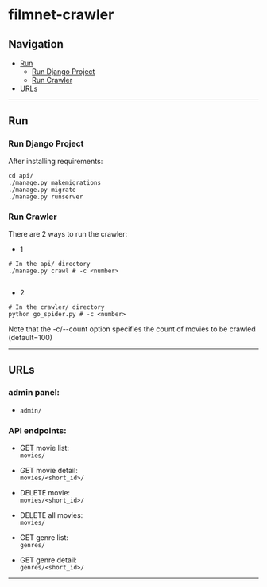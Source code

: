 # filmnet-crawler

## Navigation
- [Run](#run)
  - [Run Django Project](#run-django-project)  
  - [Run Crawler](#run-crawler) 
- [URLs](#urls)


------
## Run

### Run Django Project  

After installing requirements:   
  
``` shell
cd api/ 
./manage.py makemigrations   
./manage.py migrate   
./manage.py runserver  
```

### Run Crawler  
There are 2 ways to run the crawler:   

  
- 1   

``` shell
# In the api/ directory  
./manage.py crawl # -c <number>  
 
```    

- 2   

``` shell   
# In the crawler/ directory 
python go_spider.py # -c <number>

```   

Note that the -c/--count option specifies the count of movies to be crawled (default=100)   

------
## URLs   

### admin panel:
- `admin/`    

### API endpoints:  

- GET movie list:  
`movies/`   

- GET movie detail:  
`movies/<short_id>/`   

- DELETE movie:  
`movies/<short_id>/`    

- DELETE all movies:  
`movies/`    

- GET genre list:   
`genres/`

- GET genre detail:  
`genres/<short_id>/`  

------